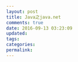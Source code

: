 ```yaml
---
layout: post
title: Java之java.net
comments: true
date: 2016-09-13 03:23:09
updated:
tags:
categories:
permalink:
---
```

